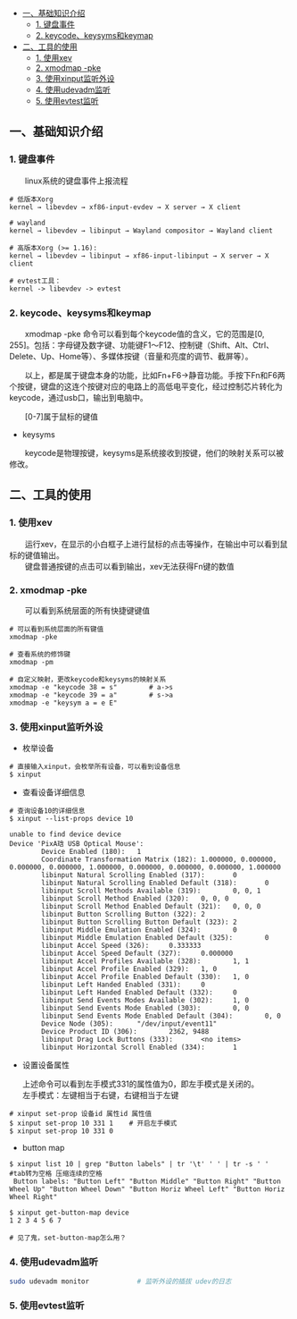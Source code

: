 - [一、基础知识介绍](#一基础知识介绍)
  - [1. 键盘事件](#1-键盘事件)
  - [2. keycode、keysyms和keymap](#2-keycodekeysyms和keymap)
- [二、工具的使用](#二工具的使用)
  - [1. 使用xev](#1-使用xev)
  - [2. xmodmap -pke](#2-xmodmap--pke)
  - [3. 使用xinput监听外设](#3-使用xinput监听外设)
  - [4. 使用udevadm监听](#4-使用udevadm监听)
  - [5. 使用evtest监听](#5-使用evtest监听)


## 一、基础知识介绍

### 1. 键盘事件

&emsp;&emsp;linux系统的键盘事件上报流程

```shell
# 低版本Xorg
kernel → libevdev → xf86-input-evdev → X server → X client

# wayland
kernel → libevdev → libinput → Wayland compositor → Wayland client

# 高版本Xorg (>= 1.16):
kernel → libevdev → libinput → xf86-input-libinput → X server → X client

# evtest工具：
kernel -> libevdev -> evtest
```

### 2. keycode、keysyms和keymap

&emsp;&emsp;xmodmap -pke 命令可以看到每个keycode值的含义，它的范围是[0, 255]。包括：字母键及数字键、功能键F1～F12、控制键（Shift、Alt、Ctrl、Delete、Up、Home等）、多媒体按键（音量和亮度的调节、截屏等）。

&emsp;&emsp;以上，都是属于键盘本身的功能，比如Fn+F6->静音功能。手按下Fn和F6两个按键，键盘的这连个按键对应的电路上的高低电平变化，经过控制芯片转化为keycode，通过usb口，输出到电脑中。

&emsp;&emsp;[0-7]属于鼠标的键值

+ keysyms

&emsp;&emsp;keycode是物理按键，keysyms是系统接收到按键，他们的映射关系可以被修改。

## 二、工具的使用

### 1. 使用xev

&emsp;&emsp;运行xev，在显示的小白框子上进行鼠标的点击等操作，在输出中可以看到鼠标的键值输出。  
&emsp;&emsp;键盘普通按键的点击可以看到输出，xev无法获得Fn键的数值

### 2. xmodmap -pke

&emsp;&emsp;可以看到系统层面的所有快捷键键值

```shell
# 可以看到系统层面的所有键值
xmodmap -pke

# 查看系统的修饰键
xmodmap -pm

# 自定义映射，更改keycode和keysyms的映射关系
xmodmap -e "keycode 38 = s"        # a->s
xmodmap -e "keycode 39 = a"        # s->a
xmodmap -e "keysym a = e E"
```

### 3. 使用xinput监听外设

+ 枚举设备

```shell
# 直接输入xinput，会枚举所有设备，可以看到设备信息 
$ xinput    
```

+ 查看设备详细信息

```shell
# 查询设备10的详细信息                     
$ xinput --list-props device 10  
                         
unable to find device device
Device 'PixA琀 USB Optical Mouse':
        Device Enabled (180):   1
        Coordinate Transformation Matrix (182): 1.000000, 0.000000, 0.000000, 0.000000, 1.000000, 0.000000, 0.000000, 0.000000, 1.000000
        libinput Natural Scrolling Enabled (317):       0
        libinput Natural Scrolling Enabled Default (318):       0
        libinput Scroll Methods Available (319):        0, 0, 1
        libinput Scroll Method Enabled (320):   0, 0, 0
        libinput Scroll Method Enabled Default (321):   0, 0, 0
        libinput Button Scrolling Button (322): 2
        libinput Button Scrolling Button Default (323): 2
        libinput Middle Emulation Enabled (324):        0
        libinput Middle Emulation Enabled Default (325):        0
        libinput Accel Speed (326):     0.333333
        libinput Accel Speed Default (327):     0.000000
        libinput Accel Profiles Available (328):        1, 1
        libinput Accel Profile Enabled (329):   1, 0
        libinput Accel Profile Enabled Default (330):   1, 0
        libinput Left Handed Enabled (331):     0
        libinput Left Handed Enabled Default (332):     0
        libinput Send Events Modes Available (302):     1, 0
        libinput Send Events Mode Enabled (303):        0, 0
        libinput Send Events Mode Enabled Default (304):        0, 0
        Device Node (305):      "/dev/input/event11"
        Device Product ID (306):        2362, 9488
        libinput Drag Lock Buttons (333):       <no items>
        libinput Horizontal Scroll Enabled (334):       1
```

+ 设置设备属性
  
  上述命令可以看到左手模式331的属性值为0，即左手模式是关闭的。  
  左手模式：左键相当于右键，右键相当于左键

```shell
# xinput set-prop 设备id 属性id 属性值
$ xinput set-prop 10 331 1    # 开启左手模式
$ xinput set-prop 10 331 0
```

+ button map

```shell
$ xinput list 10 | grep "Button labels" | tr '\t' ' ' | tr -s ' '  #tab转为空格 压缩连续的空格
 Button labels: "Button Left" "Button Middle" "Button Right" "Button Wheel Up" "Button Wheel Down" "Button Horiz Wheel Left" "Button Horiz Wheel Right"
 
$ xinput get-button-map device
1 2 3 4 5 6 7

# 见了鬼，set-button-map怎么用？
```

### 4. 使用udevadm监听

```bash
sudo udevadm monitor            # 监听外设的插拔 udev的日志
```

### 5. 使用evtest监听
